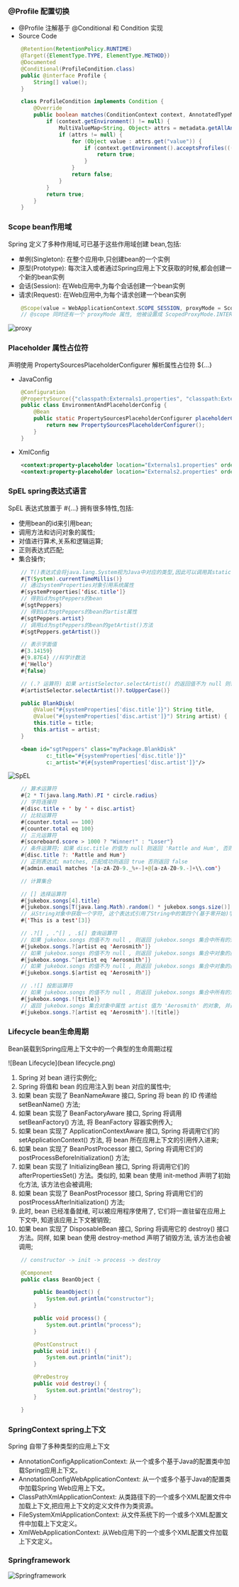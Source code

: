 
### @Profile 配置切换
- @Profile 注解基于 @Conditional 和 Condition 实现
- Source Code
```java
    @Retention(RetentionPolicy.RUNTIME)
    @Target({ElementType.TYPE, ElementType.METHOD})
    @Documented
    @Conditional(ProfileCondition.class)
    public @interface Profile {
        String[] value();
    }

    class ProfileCondition implements Condition {
        @Override
        public boolean matches(ConditionContext context, AnnotatedTypeMetadata metadata) {
            if (context.getEnvironment() != null) {
                MultiValueMap<String, Object> attrs = metadata.getAllAnnotationAttributes(Profile.class.getName());
                if (attrs != null) {
                    for (Object value : attrs.get("value")) {
                        if (context.getEnvironment().acceptsProfiles(((String[]) value))) {
                            return true;
                        }
                    }
                    return false;
                }
            }
            return true;
        }
    }
```

### Scope bean作用域
Spring 定义了多种作用域,可已基于这些作用域创建 bean,包括:
- 单例(Singleton): 在整个应用中,只创建bean的一个实例
- 原型(Prototype): 每次注入或者通过Spring应用上下文获取的时候,都会创建一个新的bean实例
- 会话(Session): 在Web应用中,为每个会话创建一个bean实例
- 请求(Request): 在Web应用中,为每个请求创建一个bean实例

```java
    @Scope(value = WebApplicationContext.SCOPE_SESSION, proxyMode = ScopedProxyMode.INTERFACES)
    // @scope 同时还有一个 proxyMode 属性, 他被设置成 ScopedProxyMode.INTERFACES。这个属性解决了将会话或请求作用域的 bean 注入到单例 bean 中所遇到的问题。
```
![proxy](proxy.png)

### Placeholder 属性占位符
声明使用 PropertySourcesPlaceholderConfigurer 解析属性占位符 ${...}

- JavaConfig
```java
    @Configuration
    @PropertySource({"classpath:Externals1.properties", "classpath:Externals2.properties"})
    public class EnvironmentAndPlaceholderConfig {
        @Bean
        public static PropertySourcesPlaceholderConfigurer placeholderConfigurer() {
            return new PropertySourcesPlaceholderConfigurer();
        }
    }
```

- XmlConfig
```xml
    <context:property-placeholder location="Externals1.properties" order="1"/>
    <context:property-placeholder location="Externals2.properties" order="2"/>
```

### SpEL spring表达式语言
SpEL 表达式放置于 #{...} 拥有很多特性,包括:
- 使用bean的id来引用bean;
- 调用方法和访问对象的属性;
- 对值进行算术,关系和逻辑运算;
- 正则表达式匹配;
- 集合操作;
```java
    // T()表达式会将java.lang.System视为Java中对应的类型,因此可以调用其static修饰的currentTimeMillis()方法(或属性)
    #{T(System).currentTimeMillis()}
    // 通过systemProperties对象引用系统属性
    #{systemProperties['disc.title']}
    // 得到id为sgtPeppers的bean
    #{sgtPeppers}
    // 得到id为sgtPeppers的bean的artist属性
    #{sgtPeppers.artist}
    // 调用id为sgtPeppers的bean的getArtist()方法
    #{sgtPeppers.getArtist()}

    // 表示字面值
    #{3.14159}
    #{9.87E4} //科学计数法
    #{'Hello'}
    #{false}

    // (.? 运算符) 如果 artistSelector.selectArtist() 的返回值不为 null 则调用 toUpperCase() 方法, 否则直接返回 null 值
    #{artistSelector.selectArtist()?.toUpperCase()}
```
```java
    public BlankDisk(
        @Value("#{systemProperties['disc.title']}") String title,
        @Value("#{systemProperties['disc.artist']}") String artist) {
        this.title = title;
        this.artist = artist;
    }
```
```xml
    <bean id="sgtPeppers" class="myPackage.BlankDisk"
            c:_title="#{systemProperties['disc.title']}"
            c:_artist="#{#{systemProperties['disc.artist']}"/>
```

![SpEL](spel.png)

```java
    // 算术运算符
    #{2 * T(java.lang.Math).PI * circle.radius}
    // 字符连接符
    #{disc.title + ' by ' + disc.artist}
    // 比较运算符
    #{counter.total == 100}
    #{counter.total eq 100}
    // 三元运算符
    #{scoreboard.score > 1000 ? "Winner!" : "Loser"}
    // 条件运算符; 如果 disc.title 的值为 null 则返回 'Rattle and Hum', 否则返回 disc.title 的值
    #{disc.title ?: 'Rattle and Hum'}
    // 正则表达式; matches, 匹配成功则返回 true 否则返回 false
    #{admin.email matches '[a-zA-Z0-9._%+-]+@[a-zA-Z0-9.-]+\\.com'}
```

```java
    // 计算集合

    // [] 选择运算符
    #{jukebox.songs[4].title}
    #{jukebox.songs[T(java.lang.Math).random() * jukebox.songs.size()].title}
    // 从String对象中获取一个字符, 这个表达式引用了String中的第四个(基于零开始)字符,也就是"s"
    #{'This is a test'[3]}

    // .?[] , .^[] , .$[] 查询运算符
    // 如果 jukebox.songs 的值不为 null , 则返回 jukebox.songs 集合中所有的对象的属性 artist 值为 'Aerosmith' 的对象。
    #{jukebox.songs.?[artist eq 'Aerosmith']}
    // 如果 jukebox.songs 的值不为 null , 则返回 jukebox.songs 集合中对象的属性 artist 值为 'Aerosmith' 的第一个对象。
    #{jukebox.songs.^[artist eq 'Aerosmith']}
    // 如果 jukebox.songs 的值不为 null , 则返回 jukebox.songs 集合中对象的属性 artist 值为 'Aerosmith' 的最后一个对象。
    #{jukebox.songs.$[artist eq 'Aerosmith']}

    // .![] 投影运算符
    // 如果 jukebox.songs 的值不为 null , 则返回 jukebox.songs 集合中所有的对象的属性 title 值, 并赋值到一个只存储 title 属性的新的集合中。
    #{jukebox.songs.![title]}
    // 返回 jukebox.songs 集合对象中属性 artist 值为 'Aerosmith' 的对象, 并返回所有符合条件的对象的 title 属性。
    #{jukebox.songs.?[artist eq 'Aerosmith'].![title]}
```

### Lifecycle bean生命周期
Bean装载到Spring应用上下文中的一个典型的生命周期过程

![Bean Lifecycle](bean lifecycle.png)

1. Spring 对 bean 进行实例化;
2. Spring 将值和 bean 的应用注入到 bean 对应的属性中;
3. 如果 bean 实现了 BeanNameAware 接口, Spring 将 bean 的 ID 传递给 setBeanName() 方法;
4. 如果 bean 实现了 BeanFactoryAware 接口, Spring 将调用 setBeanFactory() 方法, 将 BeanFactory 容器实例传入;
5. 如果 bean 实现了 ApplicationContextAware 接口, Spring 将调用它们的 setApplicationContext() 方法, 将 bean 所在应用上下文的引用传入进来;
6. 如果 bean 实现了 BeanPostProcessor 接口, Spring 将调用它们的 postProcessBeforeInitialization() 方法;
7. 如果 bean 实现了 InitializingBean 接口, Spring 将调用它们的 afterPropertiesSet() 方法。类似的, 如果 bean 使用 init-method 声明了初始化方法, 该方法也会被调用;
8. 如果 bean 实现了 BeanPostProcessor 接口, Spring 将调用它们的 postProcessAfterInitialization() 方法;
9. 此时, bean 已经准备就绪, 可以被应用程序使用了, 它们将一直驻留在应用上下文中, 知道该应用上下文被销毁;
10. 如果 bean 实现了 DisposableBean 接口, Spring 将调用它的 destroy() 接口方法。同样, 如果 bean 使用 destroy-method 声明了销毁方法, 该方法也会被调用;

```java
    // constructor -> init -> process -> destroy

    @Component
    public class BeanObject {

        public BeanObject() {
            System.out.println("constructor");
        }

        public void process() {
            System.out.println("process");
        }

        @PostConstruct
        public void init() {
            System.out.println("init");
        }

        @PreDestroy
        public void destroy() {
            System.out.println("destroy");
        }

    }
```

### SpringContext spring上下文
Spring 自带了多种类型的应用上下文
- AnnotationConfigApplicationContext: 从一个或多个基于Java的配置类中加载Spring应用上下文。
- AnnotationConfigWebApplicationContext: 从一个或多个基于Java的配置类中加载Spring Web应用上下文。
- ClassPathXmlApplicationContext: 从类路径下的一个或多个XML配置文件中加载上下文,把应用上下文的定义文件作为类资源。
- FileSystemXmlApplicationContext: 从文件系统下的一个或多个XML配置文件中加载上下文定义。
- XmlWebApplicationContext:  从Web应用下的一个或多个XML配置文件加载上下文定义。

### Springframework

![Springframework](springframework.png)
